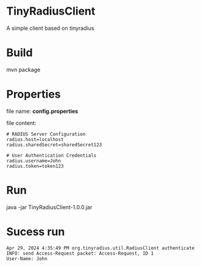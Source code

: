 # TinyRadiusClient
A simple client based on tinyradius

# Build
mvn package

# Properties
file name: **config.properties**

file content:
```
# RADIUS Server Configuration
radius.host=localhost
radius.sharedSecret=sharedSecret123

# User Authentication Credentials
radius.username=John
radius.token=token123
```

# Run
java -jar TinyRadiusClient-1.0.0.jar

# Sucess run
```
Apr 29, 2024 4:35:49 PM org.tinyradius.util.RadiusClient authenticate
INFO: send Access-Request packet: Access-Request, ID 1
User-Name: John
```
